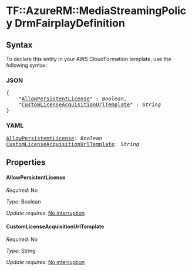 # TF::AzureRM::MediaStreamingPolicy DrmFairplayDefinition

## Syntax

To declare this entity in your AWS CloudFormation template, use the following syntax:

### JSON

<pre>
{
    "<a href="#allowpersistentlicense" title="AllowPersistentLicense">AllowPersistentLicense</a>" : <i>Boolean</i>,
    "<a href="#customlicenseacquisitionurltemplate" title="CustomLicenseAcquisitionUrlTemplate">CustomLicenseAcquisitionUrlTemplate</a>" : <i>String</i>
}
</pre>

### YAML

<pre>
<a href="#allowpersistentlicense" title="AllowPersistentLicense">AllowPersistentLicense</a>: <i>Boolean</i>
<a href="#customlicenseacquisitionurltemplate" title="CustomLicenseAcquisitionUrlTemplate">CustomLicenseAcquisitionUrlTemplate</a>: <i>String</i>
</pre>

## Properties

#### AllowPersistentLicense

_Required_: No

_Type_: Boolean

_Update requires_: [No interruption](https://docs.aws.amazon.com/AWSCloudFormation/latest/UserGuide/using-cfn-updating-stacks-update-behaviors.html#update-no-interrupt)

#### CustomLicenseAcquisitionUrlTemplate

_Required_: No

_Type_: String

_Update requires_: [No interruption](https://docs.aws.amazon.com/AWSCloudFormation/latest/UserGuide/using-cfn-updating-stacks-update-behaviors.html#update-no-interrupt)

